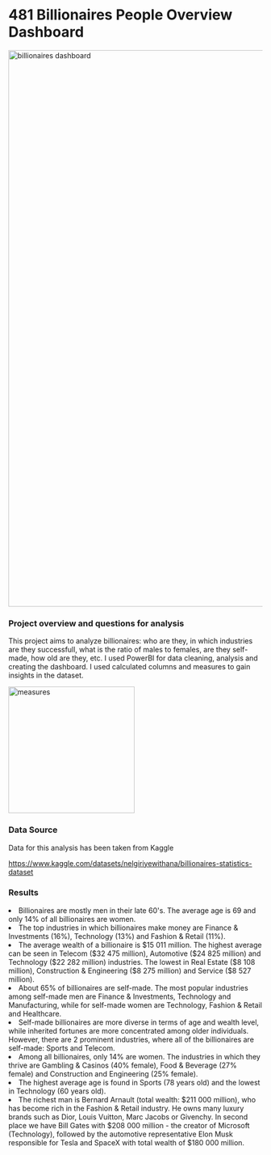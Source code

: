 # 481 Billionaires People Overview Dashboard

<img 
   src="https://github.com/user-attachments/assets/1eb55af6-abb7-4cd6-a3d1-9a9b16e8aaea"
   alt="billionaires dashboard" 
   width="1100" 
   height="auto">

   
### Project overview and questions for analysis
This project aims to analyze billionaires: who are they, in which industries are they successfull, what is the ratio of males to females, are they self-made, how old are they, etc.
I used PowerBI for data cleaning, analysis and creating the dashboard. I used calculated columns and measures to gain insights in the dataset.

<img width="250" alt="measures" src="https://github.com/user-attachments/assets/a93b7011-dda3-4cb7-9ce1-33ed0912a960">




### Data Source

Data for this analysis has been taken from Kaggle 

https://www.kaggle.com/datasets/nelgiriyewithana/billionaires-statistics-dataset


### Results

<li> Billionaires are mostly men in their late 60's. The average age is 69 and only 14% of all billionaires are women.
<li> The top industries in which billionaires make money are Finance & Investments (16%), Technology (13%) and Fashion & Retail (11%). 
<li> The average wealth of a billionaire is $15 011 million. The highest average can be seen in Telecom ($32 475 million), Automotive ($24 825 million) and Technology ($22 282 million) industries. The lowest in Real Estate ($8 108 million), Construction & Engineering ($8 275 million) and Service ($8 527 million).

<li> About 65% of billionaires are self-made. The most popular industries among self-made men are Finance & Investments, Technology and Manufacturing, while for self-made women are Technology, Fashion & Retail and Healthcare.
<li> Self-made billionaires are more diverse in terms of age and wealth level, while inherited fortunes are more concentrated among older individuals. However, there are 2 prominent industries, where all of the billionaires are self-made: Sports and Telecom.

<li> Among all billionaires, only 14% are women. The industries in which they thrive are Gambling & Casinos (40% female), Food & Beverage (27% female) and Construction and Engineering (25% female).

<li> The highest average age is found in Sports (78 years old) and the lowest in Technology (60 years old).

<li> The richest man is Bernard Arnault (total wealth: $211 000 million), who has become rich in the Fashion & Retail industry. He owns many luxury brands such as Dior, Louis Vuitton, Marc Jacobs or Givenchy. In second place we have Bill Gates with $208 000 million - the creator of Microsoft (Technology), followed by  the automotive representative Elon Musk responsible for Tesla and SpaceX with total wealth of $180 000 million.
